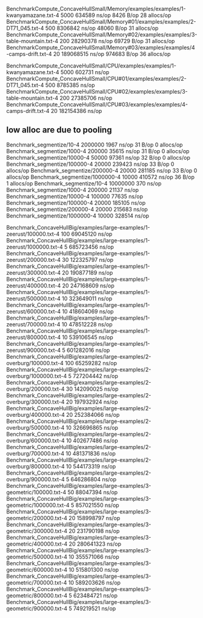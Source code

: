 BenchmarkCompute_ConcaveHullSmall/Memory/examples/examples/1-kwanyamazane.txt-4         	    5000	    634589 ns/op	    8426 B/op	      28 allocs/op
BenchmarkCompute_ConcaveHullSmall/Memory#01/examples/examples/2-DT71_045.txt-4          	     500	   8306842 ns/op	   48060 B/op	      31 allocs/op
BenchmarkCompute_ConcaveHullSmall/Memory#02/examples/examples/3-table-mountain.txt-4    	     200	  28290378 ns/op	   69729 B/op	      31 allocs/op
BenchmarkCompute_ConcaveHullSmall/Memory#03/examples/examples/4-camps-drift.txt-4       	      20	 189068515 ns/op	  974683 B/op	      36 allocs/op

BenchmarkCompute_ConcaveHullSmall/CPU/examples/examples/1-kwanyamazane.txt-4         	    5000	    602731 ns/op
BenchmarkCompute_ConcaveHullSmall/CPU#01/examples/examples/2-DT71_045.txt-4          	     500	   8785385 ns/op
BenchmarkCompute_ConcaveHullSmall/CPU#02/examples/examples/3-table-mountain.txt-4    	     200	  27385706 ns/op
BenchmarkCompute_ConcaveHullSmall/CPU#03/examples/examples/4-camps-drift.txt-4       	      20	 182154386 ns/op

## low alloc are due to pooling
Benchmark_segmentize/10-4         	 2000000	      1967 ns/op	      31 B/op	       0 allocs/op
Benchmark_segmentize/1000-4       	  200000	     35615 ns/op	      31 B/op	       0 allocs/op
Benchmark_segmentize/10000-4      	   50000	     97361 ns/op	      32 B/op	       0 allocs/op
Benchmark_segmentize/100000-4     	   20000	    239423 ns/op	      33 B/op	       0 allocs/op
Benchmark_segmentize/200000-4     	   20000	    281185 ns/op	      33 B/op	       0 allocs/op
Benchmark_segmentize/1000000-4    	   10000	    410572 ns/op	      36 B/op	       1 allocs/op
Benchmark_segmentize/10-4         	10000000	       370 ns/op
Benchmark_segmentize/1000-4       	  200000	     21137 ns/op
Benchmark_segmentize/10000-4      	  100000	     77635 ns/op
Benchmark_segmentize/100000-4     	   20000	    185105 ns/op
Benchmark_segmentize/200000-4     	   20000	    215683 ns/op
Benchmark_segmentize/1000000-4    	   10000	    328514 ns/op



Benchmark_ConcaveHullBig/examples/large-examples/1-zeerust/100000.txt-4              	     100	  69045120 ns/op
Benchmark_ConcaveHullBig/examples/large-examples/1-zeerust/1000000.txt-4             	       5	 685723456 ns/op
Benchmark_ConcaveHullBig/examples/large-examples/1-zeerust/200000.txt-4              	      30	 122325797 ns/op
Benchmark_ConcaveHullBig/examples/large-examples/1-zeerust/300000.txt-4              	      20	 190877189 ns/op
Benchmark_ConcaveHullBig/examples/large-examples/1-zeerust/400000.txt-4              	      20	 247168609 ns/op
Benchmark_ConcaveHullBig/examples/large-examples/1-zeerust/500000.txt-4              	      10	 323649011 ns/op
Benchmark_ConcaveHullBig/examples/large-examples/1-zeerust/600000.txt-4              	      10	 418604069 ns/op
Benchmark_ConcaveHullBig/examples/large-examples/1-zeerust/700000.txt-4              	      10	 478512228 ns/op
Benchmark_ConcaveHullBig/examples/large-examples/1-zeerust/800000.txt-4              	      10	 539106545 ns/op
Benchmark_ConcaveHullBig/examples/large-examples/1-zeerust/900000.txt-4              	       5	 601282016 ns/op
Benchmark_ConcaveHullBig/examples/large-examples/2-overburg/100000.txt-4             	     100	  65259282 ns/op
Benchmark_ConcaveHullBig/examples/large-examples/2-overburg/1000000.txt-4            	       5	 727204442 ns/op
Benchmark_ConcaveHullBig/examples/large-examples/2-overburg/200000.txt-4             	      30	 142090025 ns/op
Benchmark_ConcaveHullBig/examples/large-examples/2-overburg/300000.txt-4             	      20	 197932924 ns/op
Benchmark_ConcaveHullBig/examples/large-examples/2-overburg/400000.txt-4             	      20	 252384066 ns/op
Benchmark_ConcaveHullBig/examples/large-examples/2-overburg/500000.txt-4             	      10	 326696865 ns/op
Benchmark_ConcaveHullBig/examples/large-examples/2-overburg/600000.txt-4             	      10	 402677486 ns/op
Benchmark_ConcaveHullBig/examples/large-examples/2-overburg/700000.txt-4             	      10	 481371836 ns/op
Benchmark_ConcaveHullBig/examples/large-examples/2-overburg/800000.txt-4             	      10	 544173319 ns/op
Benchmark_ConcaveHullBig/examples/large-examples/2-overburg/900000.txt-4             	       5	 646286804 ns/op
Benchmark_ConcaveHullBig/examples/large-examples/3-geometric/100000.txt-4            	      50	  88047394 ns/op
Benchmark_ConcaveHullBig/examples/large-examples/3-geometric/1000000.txt-4           	       5	 857021550 ns/op
Benchmark_ConcaveHullBig/examples/large-examples/3-geometric/200000.txt-4            	      20	 158998797 ns/op
Benchmark_ConcaveHullBig/examples/large-examples/3-geometric/300000.txt-4            	      20	 231790198 ns/op
Benchmark_ConcaveHullBig/examples/large-examples/3-geometric/400000.txt-4            	      20	 280641323 ns/op
Benchmark_ConcaveHullBig/examples/large-examples/3-geometric/500000.txt-4            	      10	 355571066 ns/op
Benchmark_ConcaveHullBig/examples/large-examples/3-geometric/600000.txt-4            	      10	 515801300 ns/op
Benchmark_ConcaveHullBig/examples/large-examples/3-geometric/700000.txt-4            	      10	 589203626 ns/op
Benchmark_ConcaveHullBig/examples/large-examples/3-geometric/800000.txt-4            	       5	 623484721 ns/op
Benchmark_ConcaveHullBig/examples/large-examples/3-geometric/900000.txt-4            	       5	 749219521 ns/op
